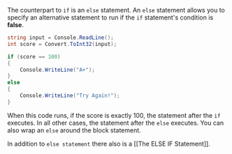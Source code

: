 The counterpart to `if` is an `else` statement. An `else` statement allows you to specify an alternative statement to run if the `if` statement's condition is **false**. 

```c#
string input = Console.ReadLine();
int score = Convert.ToInt32(input);

if (score == 100)
{
	Console.WriteLine("A+");
}
else 
{
	Console.WriteLine("Try Again!");
}
```

When this code runs, if the score is exactly 100, the statement after the `if` executes. In all other cases, the statement after the `else` executes. You can also wrap an `else` around the block statement.

In addition to `else statement` there also is a [[The ELSE IF Statement]].
